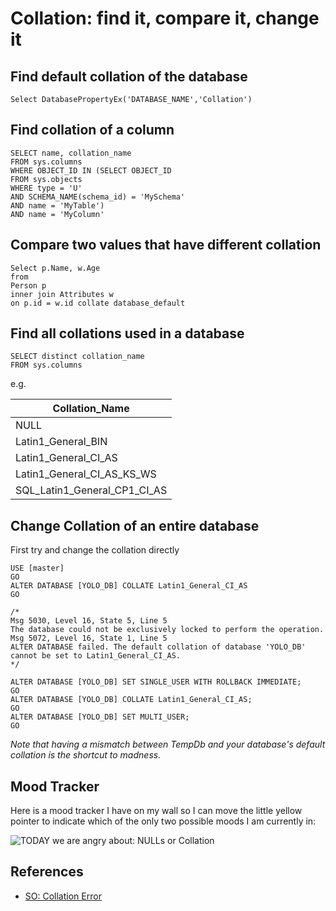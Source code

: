 # Collation: find it, compare it, change it

## Find default collation of the database

	Select DatabasePropertyEx('DATABASE_NAME','Collation')


## Find collation of a column


	SELECT name, collation_name
	FROM sys.columns
	WHERE OBJECT_ID IN (SELECT OBJECT_ID
	FROM sys.objects
	WHERE type = 'U'
	AND SCHEMA_NAME(schema_id) = 'MySchema'
	AND name = 'MyTable')
	AND name = 'MyColumn'


## Compare two values that have different collation


	Select p.Name, w.Age
	from
	Person p
	inner join Attributes w
	on p.id = w.id collate database_default



## Find all collations used in a database


	SELECT distinct collation_name
	FROM sys.columns

e.g.

|Collation_Name|
|--------------|
|NULL|
|Latin1_General_BIN|
|Latin1_General_CI_AS|
|Latin1_General_CI_AS_KS_WS|
|SQL_Latin1_General_CP1_CI_AS|


## Change Collation of an entire database

First try and change the collation directly

	USE [master]
	GO
	ALTER DATABASE [YOLO_DB] COLLATE Latin1_General_CI_AS
	GO

```plaintext
/*
Msg 5030, Level 16, State 5, Line 5
The database could not be exclusively locked to perform the operation.
Msg 5072, Level 16, State 1, Line 5
ALTER DATABASE failed. The default collation of database 'YOLO_DB' cannot be set to Latin1_General_CI_AS.
*/
```

	ALTER DATABASE [YOLO_DB] SET SINGLE_USER WITH ROLLBACK IMMEDIATE; 
	GO 
	ALTER DATABASE [YOLO_DB] COLLATE Latin1_General_CI_AS; 
	GO 
	ALTER DATABASE [YOLO_DB] SET MULTI_USER; 
	GO

*Note that having a mismatch between TempDb and your database's default collation is the shortcut to madness.*

## Mood Tracker

Here is a mood tracker I have on my wall so I can move the little yellow pointer to indicate which of the only two possible moods I am currently in:

![TODAY we are angry about: NULLs or Collation](TODAY_we_are_angry_about_NULLs_Collation.jpg)


## References

- [SO: Collation Error](https://stackoverflow.com/questions/13785814/collation-error)
